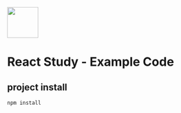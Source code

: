 <img src="https://user-images.githubusercontent.com/51731660/126283233-9f4a9cda-6663-4c25-b90b-5023a9b141ec.png" width="72px">

# React Study - Example Code

## project install  
`npm install`